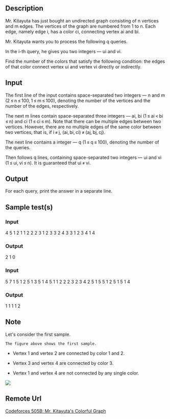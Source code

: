 ## Description
Mr. Kitayuta has just bought an undirected graph consisting of n vertices and m edges. The vertices of the graph are numbered from 1 to n. Each edge, namely edge i, has a color ci, connecting vertex ai and bi.

Mr. Kitayuta wants you to process the following q queries.

In the i-th query, he gives you two integers — ui and vi.

Find the number of the colors that satisfy the following condition: the edges of that color connect vertex ui and vertex vi directly or indirectly.

## Input
The first line of the input contains space-separated two integers — n and m (2 ≤ n ≤ 100, 1 ≤ m ≤ 100), denoting the number of the vertices and the number of the edges, respectively.

The next m lines contain space-separated three integers — ai, bi (1 ≤ ai < bi ≤ n) and ci (1 ≤ ci ≤ m). Note that there can be multiple edges between two vertices. However, there are no multiple edges of the same color between two vertices, that is, if i ≠ j, (ai, bi, ci) ≠ (aj, bj, cj).

The next line contains a integer — q (1 ≤ q ≤ 100), denoting the number of the queries.

Then follows q lines, containing space-separated two integers — ui and vi (1 ≤ ui, vi ≤ n). It is guaranteed that ui ≠ vi.

## Output
For each query, print the answer in a separate line.

## Sample test(s)

### Input
4 5
1 2 1
1 2 2
2 3 1
2 3 3
2 4 3
3
1 2
3 4
1 4

### Output
2
1
0

### Input
5 7
1 5 1
2 5 1
3 5 1
4 5 1
1 2 2
2 3 2
3 4 2
5
1 5
5 1
2 5
1 5
1 4

### Output
1
1
1
1
2

## Note
Let's consider the first sample.

    The figure above shows the first sample.

* Vertex 1 and vertex 2 are connected by color 1 and 2.

* Vertex 3 and vertex 4 are connected by color 3.

* Vertex 1 and vertex 4 are not connected by any single color.

<img class="tex-graphics" src="http://espresso.codeforces.com/d61cb1423342776f2295bc90083a0a84f5a70c56.png">

## Remote Url
[Codeforces 505B: Mr. Kitayuta's Colorful Graph](http://codeforces.com/problemset/problem/505/B)
